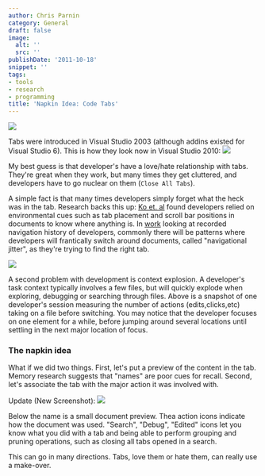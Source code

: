 ```yaml
---
author: Chris Parnin
category: General
draft: false
image:
  alt: ''
  src: ''
publishDate: '2011-10-18'
snippet: ''
tags:
- tools
- research
- programming
title: 'Napkin Idea: Code Tabs'
---
```


[![](http://blog.ninlabs.com/wp-content/uploads/2011/10/photo-300x224.jpg)](http://blog.ninlabs.com/wp-content/uploads/2011/10/photo.jpg)

Tabs were introduced in Visual Studio 2003 (although addins existed for Visual Studio 6).  This is how they look now in Visual Studio 2010:
[![](http://blog.ninlabs.com/wp-content/uploads/2011/10/OldStyleTabs.png)](http://blog.ninlabs.com/wp-content/uploads/2011/10/OldStyleTabs.png)

My best guess is that developer's have a love/hate relationship with tabs.  They're great when they work, but many times they get cluttered, and developers have to go nuclear on them (`Close All Tabs`).

A simple fact is that many times developers simply forget what the heck was in the tab.  Research backs this up: [Ko et. al](http://www.computer.org/portal/web/csdl/doi/10.1109/TSE.2006.116) found developers relied on environmental cues such as tab placement and scroll bar positions in documents to know where anything is.  In [work](http://dl.acm.org/citation.cfm?id=1059354) looking at recorded navigation history of developers, commonly there will be patterns where developers will frantically switch around documents, called "navigational jitter", as they're trying to find the right tab.

[![](http://blog.ninlabs.com/wp-content/uploads/2011/10/intensity.png)](http://blog.ninlabs.com/wp-content/uploads/2011/10/intensity.png)

A second problem with development is context explosion.  A developer's task context typically involves a few files, but will quickly explode when exploring, debugging or searching through files.  Above is a snapshot of one developer's session measuring the number of actions (edits,clicks,etc) taking on a file before switching.  You may notice that the developer focuses on one element for a while, before jumping around several locations until settling in the next major location of focus.



### The napkin idea



What if we did two things.  First, let's put a preview of the content in the tab.  Memory research suggests that "names" are poor cues for recall.  Second, let's associate the tab with the major action it was involved with.

Update (New Screenshot):
[![](http://blog.ninlabs.com/wp-content/uploads/2011/10/CodeTabs.jpg)](http://blog.ninlabs.com/wp-content/uploads/2011/10/CodeTabs.jpg)


Below the name is a small document preview.  Thea action icons indicate how the document was used. "Search", "Debug", "Edited" icons let you know what you did with a tab and being able to perform grouping and pruning operations, such as closing all tabs opened in a search.

This can go in many directions.  Tabs, love them or hate them, can really use a make-over.